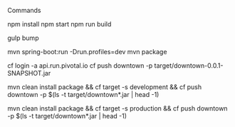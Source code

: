 Commands

npm install
npm start
npm run build

gulp bump

mvn spring-boot:run -Drun.profiles=dev
mvn package

cf login -a api.run.pivotal.io
cf push downtown -p target/downtown-0.0.1-SNAPSHOT.jar

mvn clean install package && cf target -s development && cf push downtown -p $(ls -t target/downtown*.jar | head -1)
 
mvn clean install package && cf target -s production && cf push downtown -p $(ls -t target/downtown*.jar | head -1)

